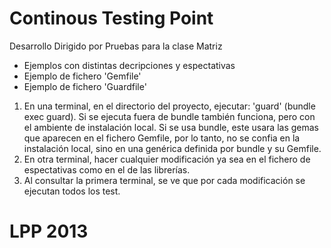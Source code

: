 Continous Testing Point
============================

Desarrollo Dirigido por Pruebas para la clase Matriz

  * Ejemplos con distintas decripciones y espectativas 
  * Ejemplo de fichero 'Gemfile'
  * Ejemplo de fichero 'Guardfile'

  1. En una terminal, en el directorio del proyecto, ejecutar: 'guard' (bundle exec guard). Si se ejecuta fuera de bundle también funciona, pero con el ambiente de instalación local. Si se usa bundle, este usara las gemas que aparecen en el fichero Gemfile, por lo tanto, no se confia en la instalación local, sino en una genérica definida por bundle y su Gemfile.
  2. En otra terminal, hacer cualquier modificación ya sea en el fichero de espectativas como en el de las librerías.
  3. Al consultar la primera terminal, se ve que por cada modificación se ejecutan todos los test.

LPP 2013
============================
